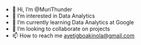 - 👋 Hi, I’m @MuriThunder
- 👀 I’m interested in Data Analytics 
- 🌱 I’m currently learning Data Analytics at Google
- 💞️ I’m looking to collaborate on projects 
- 📫 How to reach me ayetigboakinola@gmail.com

<!---
MuriThunder/MuriThunder is a ✨ special ✨ repository because its `README.md` (this file) appears on your GitHub profile.
You can click the Preview link to take a look at your changes.
--->
